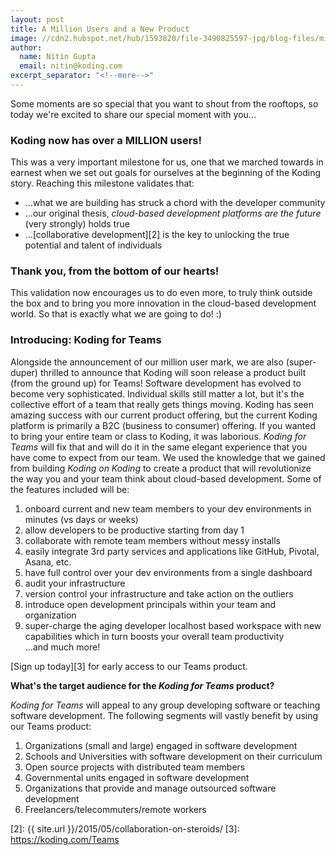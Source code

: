 ```yaml
---
layout: post
title: A Million Users and a New Product
image: //cdn2.hubspot.net/hub/1593820/file-3490825597-jpg/blog-files/million.jpg
author:
  name: Nitin Gupta
  email: nitin@koding.com
excerpt_separator: "<!--more-->"
---
```


Some moments are so special that you want to shout from the rooftops, so today we're excited to share our special moment with you...
<!--more-->

### **Koding now has over a MILLION users!**

This was a very important milestone for us, one that we marched towards in earnest when we set out goals for ourselves at the beginning of the Koding story. Reaching this milestone validates that:

* ...what we are building has struck a chord with the developer community
* ...our original thesis, _cloud-based development platforms are the future_ (very strongly) holds true
* ...[collaborative development][2] is the key to unlocking the true potential and talent of individuals

###  **Thank you, from the bottom of our hearts!**

This validation now encourages us to do even more, to truly think outside the box and to bring you more innovation in the cloud-based development world. So that is exactly what we are going to do! :)


### **Introducing: Koding for Teams**

Alongside the announcement of our million user mark, we are also (super-duper) thrilled to announce that Koding will soon release a product built (from the ground up) for Teams! Software development has evolved to become very sophisticated. Individual skills still matter a lot, but it's the collective effort of a team that really gets things moving. Koding has seen amazing success with our current product offering, but the current Koding platform is primarily a B2C (business to consumer) offering. If you wanted to bring your entire team or class to Koding, it was laborious. _Koding for Teams_ will fix that and will do it in the same elegant experience that you have come to expect from our team. We used the knowledge that we gained from building _Koding on Koding_ to create a product that will revolutionize the way you and your team think about cloud-based development. Some of the features included will be:

1. onboard current and new team members to your dev environments in minutes (vs days or weeks)
2. allow developers to be productive starting from day 1
3. collaborate with remote team members without messy installs
4. easily integrate 3rd party services and applications like GitHub, Pivotal, Asana, etc.
5. have full control over your dev environments from a single dashboard
6. audit your infrastructure
7. version control your infrastructure and take action on the outliers
8. introduce open development principals within your team and organization
9. super-charge the aging developer localhost based workspace with new capabilities which in turn boosts your overall team productivity  
...and much more!

[Sign up today][3] for early access to our Teams product.

**What's the target audience for the _Koding for Teams_ product?**

_Koding for Teams_ will appeal to any group developing software or teaching software development. The following segments will vastly benefit by using our Teams product:

1. Organizations (small and large) engaged in software development
2. Schools and Universities with software development on their curriculum
3. Open source projects with distributed team members
4. Governmental units engaged in software development
5. Organizations that provide and manage outsourced software development
6. Freelancers/telecommuters/remote workers

[1]: https://www.koding.com/hs-fs/hub/1593820/file-3490825597-jpg/blog-files/million.jpg?t=1475265944157&width=363&height=363&name=million.jpg
[2]: {{ site.url }}/2015/05/collaboration-on-steroids/
[3]: https://koding.com/Teams
